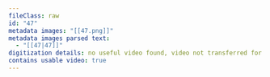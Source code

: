 ```yaml
---
fileClass: raw
id: "47"
metadata images: "[[47.png]]"
metadata images parsed text:
  - "[[47|47]]"
digitization details: no useful video found, video not transferred for parsing
contains usable video: true
---
```

